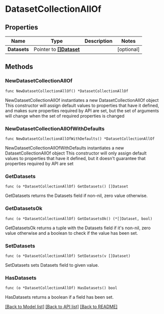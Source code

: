 # DatasetCollectionAllOf

## Properties

Name | Type | Description | Notes
------------ | ------------- | ------------- | -------------
**Datasets** | Pointer to [**[]Dataset**](Dataset.md) |  | [optional] 

## Methods

### NewDatasetCollectionAllOf

`func NewDatasetCollectionAllOf() *DatasetCollectionAllOf`

NewDatasetCollectionAllOf instantiates a new DatasetCollectionAllOf object
This constructor will assign default values to properties that have it defined,
and makes sure properties required by API are set, but the set of arguments
will change when the set of required properties is changed

### NewDatasetCollectionAllOfWithDefaults

`func NewDatasetCollectionAllOfWithDefaults() *DatasetCollectionAllOf`

NewDatasetCollectionAllOfWithDefaults instantiates a new DatasetCollectionAllOf object
This constructor will only assign default values to properties that have it defined,
but it doesn't guarantee that properties required by API are set

### GetDatasets

`func (o *DatasetCollectionAllOf) GetDatasets() []Dataset`

GetDatasets returns the Datasets field if non-nil, zero value otherwise.

### GetDatasetsOk

`func (o *DatasetCollectionAllOf) GetDatasetsOk() (*[]Dataset, bool)`

GetDatasetsOk returns a tuple with the Datasets field if it's non-nil, zero value otherwise
and a boolean to check if the value has been set.

### SetDatasets

`func (o *DatasetCollectionAllOf) SetDatasets(v []Dataset)`

SetDatasets sets Datasets field to given value.

### HasDatasets

`func (o *DatasetCollectionAllOf) HasDatasets() bool`

HasDatasets returns a boolean if a field has been set.


[[Back to Model list]](../README.md#documentation-for-models) [[Back to API list]](../README.md#documentation-for-api-endpoints) [[Back to README]](../README.md)


